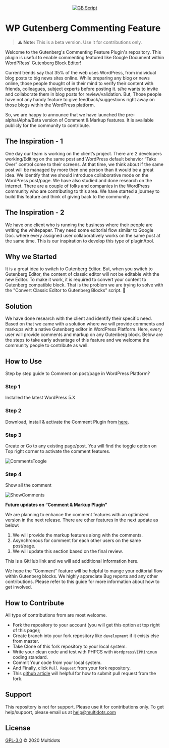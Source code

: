 <p align="center"><a href="#"><img src="https://user-images.githubusercontent.com/25176325/84026613-44faa480-a9ab-11ea-803c-0506bf9afd54.png" alt="GB Script"></a></p>

# WP Gutenberg Commenting Feature

> **⚠️ Note:** This is a beta version. Use it for contributions only.


Welcome to the Gutenberg's Commenting Feature Plugin's repository. This plugin is useful to enable commenting featured like Google Document within WordPRess' Gutenberg Block Editor!

Current trends say that 35% of the web uses WordPress, from individual blog posts to big news sites online. While preparing any blog or news online, those people thought of in their mind to verify their content with friends, colleagues, subject experts before posting it. s/he wants to invite and collaborate them in blog posts for review/validation. But, Those people have not any handy feature to give feedback/suggestions right away on those blogs within the WordPress platform.

So, we are happy to announce that we have launched the pre-alpha/Alpha/Beta version of Comment & Markup features. It is available publicly for the community to contribute.

## The Inspiration - 1
 
 One day our team is working on the client’s project. There are 2 developers working/Editing on the same post and WordPress default behavior “Take Over” control come to their screens. At that time, we think about if the same post will be managed by more then one person than it would be a great idea. We identify that we should introduce collaborative mode on the WordPress post/page. We have also studied and done research on the internet. There are a couple of folks and companies in the WordPress community who are contributing to this area. We have started a journey to build this feature and think of giving back to the community.
 
## The Inspiration - 2 

We have one client who is running the business where their people are writing the whitepaper. They need some editorial flow similar to Google Doc. where every assigned user collaboratively works on the same post at the same time. This is our inspiration to develop this type of plugin/tool.

## Why we Started 

It is a great idea to switch to Gutenberg Editor. But, when you switch to Gutenberg Editor, the content of classic editor will not be editable with the new Editor. To make it work, it is required to convert your content to Gutenberg compatible block. That is the problem we are trying to solve with the "Convert Classic Editor to Gutenberg Blocks" script. 💭

## Solution

We have done research with the client and identify their specific need. Based on that we came with a solution where we will provide comments and markups with a native Gutenberg editor in WordPress Platform. Here, every user will provide comments and markup on any Gutenberg block. Below are the steps to take early advantage of this feature and we welcome the community people to contribute as well.

## How to Use

Step by step guide to Comment on post/page in WordPress Platform?

### Step 1

Installed the latest WordPress 5.X

### Step 2

Download, install & activate the Comment Plugin from [here](https://wordpress.org/plugins/convert-classic-editor-to-blocks/).

### Step 3

Create or Go to any existing page/post. You will find the toggle option on Top right corner to activate the comment features.

![CommentsToogle](https://user-images.githubusercontent.com/25176325/84027035-f6013f00-a9ab-11ea-85ef-e9a2a10a4ee7.png)

### Step 4

Show all the comment

![ShowComments](https://user-images.githubusercontent.com/25176325/84027193-3791ea00-a9ac-11ea-98cb-34811a54875f.png)

**Future updates on “Comment & Markup Plugin”** 

We are planning to enhance the comment features with an optimized version in the next release. There are other features in the next update as below:

1. We will provide the markup features along with the comments.
2. Asynchronous for comment for each other users on the same post/page.
3. We will update this section based on the final review.

This is a GitHub link and we will add additional information here.

We hope the “Comment” feature will be helpful to mange your editorial flow within Gutenberg  blocks. We highly appreciate Bug reports and any other contributions. Please refer to this guide for more information about how to get involved.

## How to Contribute 

All type of contributions from are most welcome.

- Fork the repository to your account (you will get this option at top right of this page);
- Create branch into your fork repository like `development` if it exists else from master.
- Take Clone of this fork repository to your local system.
- Write your clean code and test with PHPCS with `WordpressVIPMinimum` coding standard.
- Commit Your code from your local system. 
- And Finally, click `Pull Request` from your fork repository.
- This [github article](https://help.github.com/en/articles/creating-a-pull-request-from-a-fork) will helpful for how to submit pull request from the fork.

## Support 
This repository is not for support. Please use it for contributions only. To get help/support, please email us at [help@multidots.com](mailto:help@multidots.com)

## License 

[GPL-3.0](LICENSE) © 2020 Multidots

